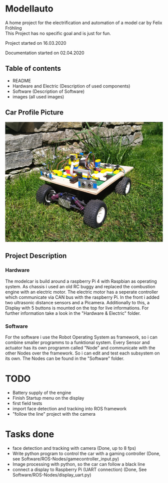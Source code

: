 # Modellauto
A home project for the electrification and automation of a model car by Felix Fröhling <br />
This Project has no specific goal and is just for fun.

Project started on 16.03.2020

Documentation started on 02.04.2020


## Table of contents
- README
- Hardware and Electric (Description of used components)
- Software (Description of Software)
- images (all used images)


## Car Profile Picture
<img src="/images/car_outdoor_08.05_2.jpg" width="600">

## Project Description
### Hardware
The modelcar is build around a raspberry Pi 4 with Raspbian as operating system.
As chassis i used an old RC buggy and replaced the combustion engine with an electric motor.
The electric motor has a seperate controller which communicate via CAN bus with the raspberry Pi.
In the front i added two ultrasonic distance sensors and a Picamera.
Additionally to this, a Display with 5 buttons is mounted on the top for live informations.
For further information take a look in the "Hardware & Electric" folder.
### Software
For the software i use the Robot Operating System as framework, so i can combine smaller programms to a funktional system.
Every Sensor and actuator has its own programm called "Node" and communicate with the other Nodes over the framework.
So i can edit and test each subsystem on its own. The Nodes can be found in the "Software" folder.

# TODO
- Battery supply of the engine
- Finish Startup menu on the display
- first field tests
- import face detection and tracking into ROS framework
- "follow the line" project with the camera


# Tasks done
- face detection and tracking with camera (Done, up to 8 fps)
- Write python program to control the car with a gaming controller (Done, see Software/ROS-Nodes/gamecontroller_input.py)
- Image processing with python, so the car can follow a black line
- connect a display to Raspberry Pi (UART connection) (Done, See Software/ROS-Nodes/display_uart.py)
